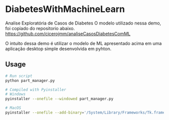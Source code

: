 # DiabetesWithMachineLearn

Analise Exploratória de Casos de Diabetes 
O modelo utilizado nessa demo, foi copiado do repositorio abaixo.
https://github.com/cicerojmm/analiseCasosDiabetesComML

O intuito dessa demo é utilizar o modelo de ML apresentado acima em uma aplicação desktop simple desenvolvida em pyhton. 

## Usage

```bash
# Run script
python part_manager.py

# Compiled with Pyinstaller
# Windows
pyinstaller --onefile --windowed part_manager.py

# MacOS
pyinstaller --onefile --add-binary='/System/Library/Frameworks/Tk.framework/Tk':'tk' --add-binary='/System/Library/Frameworks/Tcl.framework/Tcl':'tcl' part_manager.py
```
